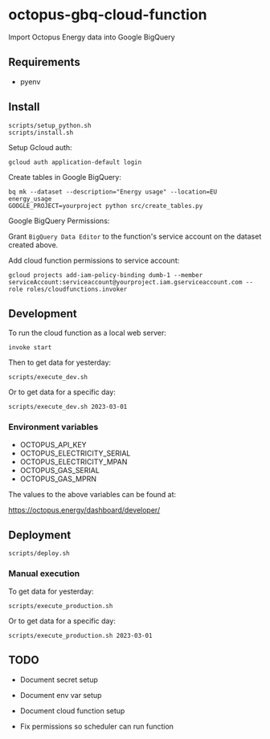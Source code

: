 # octopus-gbq-cloud-function
Import Octopus Energy data into Google BigQuery

## Requirements

* pyenv

## Install

```
scripts/setup_python.sh
scripts/install.sh
```

Setup Gcloud auth:

```
gcloud auth application-default login
```

Create tables in Google BigQuery:

```
bq mk --dataset --description="Energy usage" --location=EU energy_usage
GOOGLE_PROJECT=yourproject python src/create_tables.py
```

Google BigQuery Permissions:

Grant `BigQuery Data Editor` to the function's service account on the dataset created above.


Add cloud function permissions to service account:

```
gcloud projects add-iam-policy-binding dumb-1 --member serviceAccount:serviceaccount@yourproject.iam.gserviceaccount.com --role roles/cloudfunctions.invoker
```

## Development

To run the cloud function as a local web server:

```
invoke start
```

Then to get data for yesterday:

```
scripts/execute_dev.sh
```

Or to get data for a specific day:

```
scripts/execute_dev.sh 2023-03-01
```

### Environment variables

* OCTOPUS_API_KEY
* OCTOPUS_ELECTRICITY_SERIAL
* OCTOPUS_ELECTRICITY_MPAN
* OCTOPUS_GAS_SERIAL
* OCTOPUS_GAS_MPRN

The values to the above variables can be found at:

https://octopus.energy/dashboard/developer/

## Deployment

```
scripts/deploy.sh
```

### Manual execution

To get data for yesterday:

```
scripts/execute_production.sh
```

Or to get data for a specific day:

```
scripts/execute_production.sh 2023-03-01
```

## TODO

* Document secret setup

* Document env var setup

* Document cloud function setup

* Fix permissions so scheduler can run function

